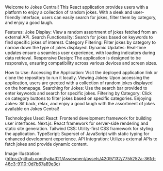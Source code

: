 
Welcome to Jokes Central! This React application provides users with a platform to enjoy a collection of random jokes. With a sleek and user-friendly interface, users can easily search for jokes, filter them by category, and enjoy a good laugh.

Features:
Joke Display: View a random assortment of jokes fetched from an external API.
Search Functionality: Search for jokes based on keywords to find specific jokes of interest.
Category Filtering: Filter jokes by category to narrow down the type of jokes displayed.
Dynamic Updates: Real-time updates ensure a seamless user experience, with loading indicators during data retrieval.
Responsive Design: The application is designed to be responsive, ensuring compatibility across various devices and screen sizes.

How to Use:
Accessing the Application: Visit the deployed application link or clone the repository to run it locally.
Viewing Jokes: Upon accessing the application, users are greeted with a collection of random jokes displayed on the homepage.
Searching for Jokes: Use the search bar provided to enter keywords and search for specific jokes.
Filtering by Category: Click on category buttons to filter jokes based on specific categories.
Enjoying Jokes:  Sit back, relax, and enjoy a good laugh with the assortment of jokes available on Jokes Central!

Technologies Used:
React: Frontend development framework for building user interfaces.
Next.js: React framework for server-side rendering and static site generation.
Tailwind CSS: Utility-first CSS framework for styling the application.
TypeScript: Superset of JavaScript with static typing for enhanced development experience.
API Integration: Utilizes external APIs to fetch jokes and provide dynamic content.

Image Illustration: (https://github.com/lydia321/Assesment/assets/42097132/7755252a-361d-46c3-9110-0d7b67a89e3c)
